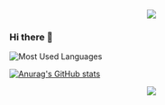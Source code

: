 <h1 align="center"> <a href="https://sunguoqi.com/"> <img src="https://readme-typing-svg.herokuapp.com/?lines=春风微起，波微生。弦亦发，酒亦倾。;故芳袖动，芬叶披。两相思，两不知。&center=true&size=27"> </a> </h1>

### Hi there 👋

![Most Used Languages](https://github-readme-stats.vercel.app/api/top-langs/?username=Bamboo-fly&theme=dark&layout=compact)

[![Anurag's GitHub stats](https://github-readme-stats.vercel.app/api?username=Bamboo-fly)](https://github.com/anuraghazra/github-readme-stats)


<div align="center"> <img src="https://activity-graph.herokuapp.com/graph?username=Bamboo-fly&theme=react-dark" /> </div>



<!--
**Bamboo-fly/Bamboo-fly** is a ✨ _special_ ✨ repository because its `README.md` (this file) appears on your GitHub profile.

Here are some ideas to get you started:

- 🔭 I’m currently working on ...
- 🌱 I’m currently learning ...
- 👯 I’m looking to collaborate on ...
- 🤔 I’m looking for help with ...
- 💬 Ask me about ...
- 📫 How to reach me: ...
- 😄 Pronouns: ...
- ⚡ Fun fact: ...
-->
